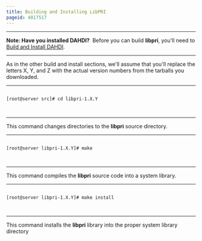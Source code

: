 ```yaml
---
title: Building and Installing LibPRI
pageid: 4817517
---
```





---

**Note: Have you installed DAHDI?**  Before you can build **libpri**, you'll need to [Build and Install DAHDI](/Building-and-Installing-DAHDI).

  



---


As in the other build and install sections, we'll assume that you'll replace the letters X, Y, and Z with the actual version numbers from the tarballs you downloaded.




---

  
  


```

[root@server src]# cd libpri-1.X.Y



```



---


This command changes directories to the **libpri** source directory.




---

  
  


```

[root@server libpri-1.X.Y]# make



```



---


This command compiles the **libpri** source code into a system library.




---

  
  


```

[root@server libpri-1.X.Y]# make install



```



---


This command installs the **libpri** library into the proper system library directory

